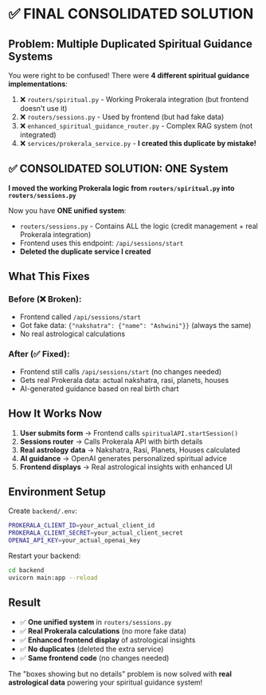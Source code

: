 # ✅ FINAL CONSOLIDATED SOLUTION

## Problem: Multiple Duplicated Spiritual Guidance Systems

You were right to be confused! There were **4 different spiritual guidance implementations**:

1. ❌ `routers/spiritual.py` - Working Prokerala integration (but frontend doesn't use it)
2. ❌ `routers/sessions.py` - Used by frontend (but had fake data)  
3. ❌ `enhanced_spiritual_guidance_router.py` - Complex RAG system (not integrated)
4. ❌ `services/prokerala_service.py` - **I created this duplicate by mistake!**

## ✅ CONSOLIDATED SOLUTION: ONE System

**I moved the working Prokerala logic from `routers/spiritual.py` into `routers/sessions.py`**

Now you have **ONE unified system**:
- `routers/sessions.py` - Contains ALL the logic (credit management + real Prokerala integration)
- Frontend uses this endpoint: `/api/sessions/start`
- **Deleted the duplicate service I created**

## What This Fixes

### Before (❌ Broken):
- Frontend called `/api/sessions/start` 
- Got fake data: `{"nakshatra": {"name": "Ashwini"}}` (always the same)
- No real astrological calculations

### After (✅ Fixed):
- Frontend still calls `/api/sessions/start` (no changes needed)
- Gets real Prokerala data: actual nakshatra, rasi, planets, houses
- AI-generated guidance based on real birth chart

## How It Works Now

1. **User submits form** → Frontend calls `spiritualAPI.startSession()`
2. **Sessions router** → Calls Prokerala API with birth details
3. **Real astrology data** → Nakshatra, Rasi, Planets, Houses calculated
4. **AI guidance** → OpenAI generates personalized spiritual advice
5. **Frontend displays** → Real astrological insights with enhanced UI

## Environment Setup

Create `backend/.env`:
```bash
PROKERALA_CLIENT_ID=your_actual_client_id
PROKERALA_CLIENT_SECRET=your_actual_client_secret  
OPENAI_API_KEY=your_actual_openai_key
```

Restart your backend:
```bash
cd backend
uvicorn main:app --reload
```

## Result

- ✅ **One unified system** in `routers/sessions.py`
- ✅ **Real Prokerala calculations** (no more fake data)
- ✅ **Enhanced frontend display** of astrological insights
- ✅ **No duplicates** (deleted the extra service)
- ✅ **Same frontend code** (no changes needed)

The "boxes showing but no details" problem is now solved with **real astrological data** powering your spiritual guidance system!